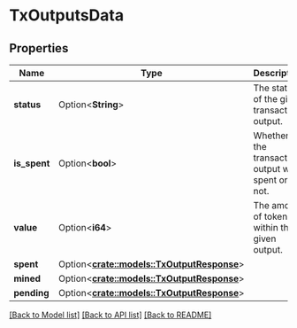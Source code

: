 # TxOutputsData

## Properties

Name | Type | Description | Notes
------------ | ------------- | ------------- | -------------
**status** | Option<**String**> | The status of the given transaction output. | [optional]
**is_spent** | Option<**bool**> | Whether the transaction output was spent or not. | [optional]
**value** | Option<**i64**> | The amount of tokens within the given output. | [optional]
**spent** | Option<[**crate::models::TxOutputResponse**](tx-output-response.md)> |  | [optional]
**mined** | Option<[**crate::models::TxOutputResponse**](tx-output-response.md)> |  | [optional]
**pending** | Option<[**crate::models::TxOutputResponse**](tx-output-response.md)> |  | [optional]

[[Back to Model list]](../README.md#documentation-for-models) [[Back to API list]](../README.md#documentation-for-api-endpoints) [[Back to README]](../README.md)


